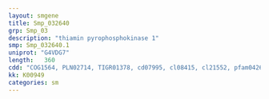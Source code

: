 ```yaml
---
layout: smgene
title: Smp_032640
grp: Smp_03
description: "thiamin pyrophosphokinase 1"
smp: Smp_032640.1
uniprot: "G4VDG7"
length:   360
cdd: "COG1564, PLN02714, TIGR01378, cd07995, cl08415, cl21552, pfam04265, smart00983"
kk: K00949
categories: sm
---
```

